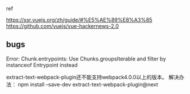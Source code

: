
ref

https://ssr.vuejs.org/zh/guide/#%E5%AE%89%E8%A3%85
https://github.com/vuejs/vue-hackernews-2.0

## bugs
Error: Chunk.entrypoints: Use Chunks.groupsIterable and filter by instanceof Entrypoint instead

extract-text-webpack-plugin还不能支持webpack4.0.0以上的版本。
解决办法：
npm install –save-dev extract-text-webpack-plugin@next